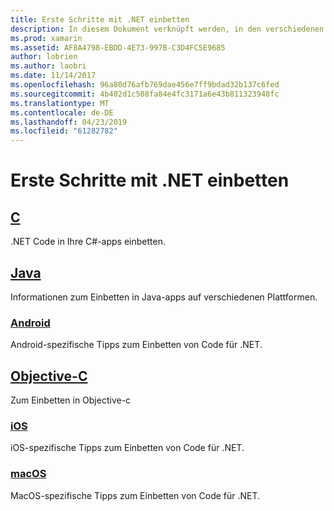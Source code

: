 ```yaml
---
title: Erste Schritte mit .NET einbetten
description: In diesem Dokument verknüpft werden, in den verschiedenen Anleitungen, die beschreiben, wie Sie mit Einbetten von .NET in C, Java, Android, Objective-C-, IOS- und MacOS-Projekte.
ms.prod: xamarin
ms.assetid: AF8A4798-EBDD-4E73-997B-C3D4FC5E9685
author: lobrien
ms.author: laobri
ms.date: 11/14/2017
ms.openlocfilehash: 96a80d76afb769dae456e7ff9bdad32b137c6fed
ms.sourcegitcommit: 4b402d1c508fa84e4fc3171a6e43b811323948fc
ms.translationtype: MT
ms.contentlocale: de-DE
ms.lasthandoff: 04/23/2019
ms.locfileid: "61282782"
---
```

# <a name="getting-started-with-net-embedding"></a>Erste Schritte mit .NET einbetten

## <a name="ccmd"></a>[C](c.md)

.NET Code in Ihre C#-apps einbetten.

## <a name="javajavaindexmd"></a>[Java](java/index.md)

Informationen zum Einbetten in Java-apps auf verschiedenen Plattformen.

### <a name="androidjavaandroidmd"></a>[Android](java/android.md)

Android-spezifische Tipps zum Einbetten von Code für .NET.

## <a name="objective-cobjective-cindexmd"></a>[Objective-C](objective-c/index.md)

Zum Einbetten in Objective-c

### <a name="iosobjective-ciosmd"></a>[iOS](objective-c/ios.md)

iOS-spezifische Tipps zum Einbetten von Code für .NET.

### <a name="macosobjective-cmacosmd"></a>[macOS](objective-c/macos.md)

MacOS-spezifische Tipps zum Einbetten von Code für .NET.
